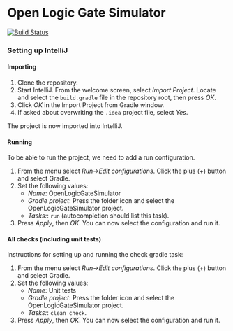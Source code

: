Open Logic Gate Simulator
=========================

[![Build Status](https://travis-ci.com/NeonSky/OpenLogicGateSimulator.svg?token=XyHcbxehB8TtpGq4DuFW&branch=dev)](https://travis-ci.com/NeonSky/OpenLogicGateSimulator)

### Setting up IntelliJ
#### Importing

1. Clone the repository.
2. Start IntelliJ. From the welcome screen, select *Import Project*. Locate and select the `build.gradle` file in the repository root, then press *OK*.
3. Click *OK* in the Import Project from Gradle window.
4. If asked about overwriting the `.idea` project file, select *Yes*.

The project is now imported into IntelliJ.

#### Running
To be able to run the project, we need to add a run configuration.

1. From the menu select *Run->Edit configurations*. Click the plus (+) button and select Gradle.
2. Set the following values:
   * *Name*: OpenLogicGateSimulator
   * *Gradle project*: Press the folder icon and select the OpenLogicGateSimulator project.
   * *Tasks:*: `run` (autocompletion should list this task).
3. Press *Apply*, then *OK*. You can now select the configuration and run it.

#### All checks (including unit tests)
Instructions for setting up and running the check gradle task:  

1. From the menu select *Run->Edit configurations*. Click the plus (+) button and select Gradle.
2. Set the following values:
   * *Name*: Unit tests
   * *Gradle project*: Press the folder icon and select the OpenLogicGateSimulator project.
   * *Tasks:*: `clean check`.
3. Press *Apply*, then *OK*. You can now select the configuration and run it.

